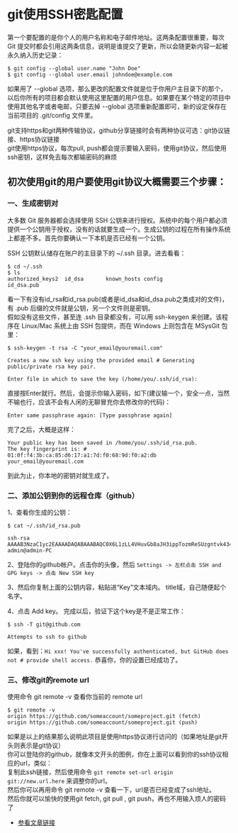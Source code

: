 # git使用SSH密匙配置

### 
第一个要配置的是你个人的用户名称和电子邮件地址。这两条配置很重要，每次 Git 提交时都会引用这两条信息，说明是谁提交了更新，所以会随更新内容一起被永久纳入历史记录：

```
$ git config --global user.name "John Doe"
$ git config --global user.email johndoe@example.com
```

如果用了 --global 选项，那么更改的配置文件就是位于你用户主目录下的那个，以后你所有的项目都会默认使用这里配置的用户信息。如果要在某个特定的项目中使用其他名字或者电邮，只要去掉 --global 选项重新配置即可，新的设定保存在当前项目的 .git/config 文件里。


git支持https和git两种传输协议，github分享链接时会有两种协议可选：git协议链接、https协议链接      
git使用https协议，每次pull, push都会提示要输入密码，使用git协议，然后使用ssh密钥，这样免去每次都输密码的麻烦      

## 初次使用git的用户要使用git协议大概需要三个步骤：
### 一、生成密钥对
大多数 Git 服务器都会选择使用 SSH 公钥来进行授权。系统中的每个用户都必须提供一个公钥用于授权，没有的话就要生成一个。生成公钥的过程在所有操作系统上都差不多。首先你要确认一下本机是否已经有一个公钥。

SSH 公钥默认储存在账户的主目录下的 ~/.ssh 目录。进去看看：     
```
$ cd ~/.ssh
$ ls
authorized_keys2  id_dsa       known_hosts config            id_dsa.pub
```
看一下有没有id_rsa和id_rsa.pub(或者是id_dsa和id_dsa.pub之类成对的文件)，有 .pub 后缀的文件就是公钥，另一个文件则是密钥。    
假如没有这些文件，甚至连 .ssh 目录都没有，可以用 ssh-keygen 来创建。该程序在 Linux/Mac 系统上由 SSH 包提供，而在 Windows 上则包含在 MSysGit 包里：     
```
$ ssh-keygen -t rsa -C "your_email@youremail.com"

Creates a new ssh key using the provided email # Generating public/private rsa key pair.

Enter file in which to save the key (/home/you/.ssh/id_rsa):
```
直接按Enter就行。然后，会提示你输入密码，如下(建议输一个，安全一点，当然不输也行，应该不会有人闲的无聊冒充你去修改你的代码)：      
```
Enter same passphrase again: [Type passphrase again]
```
完了之后，大概是这样：     
```
Your public key has been saved in /home/you/.ssh/id_rsa.pub.
The key fingerprint is: # 01:0f:f4:3b:ca:85:d6:17:a1:7d:f0:68:9d:f0:a2:db your_email@youremail.com
```
到此为止，你本地的密钥对就生成了。       

### 二、添加公钥到你的远程仓库（github）
 1、查看你生成的公钥：        
 ```
 $ cat ~/.ssh/id_rsa.pub
 
 ssh-rsa AAAAB3NzaC1yc2EAAAADAQABAAABAQC0X6L1zLL4VHuvGb8aJH3ippTozmReSUzgntvk434aJ/v7kOdJ/MTyBlWXFCR+HAo3FXRitBqxiX1nKhXpHAZsMciLq8vR3c8E7CjZN733f5AL8uEYJA+YZevY5UCvEg+umT7PHghKYaJwaCxV7sjYP7Z6V79OMCEAGDNXC26IBMdMgOluQjp6o6j2KAdtRBdCDS/QIU5THQDxJ9lBXjk1fiq9tITo/aXBvjZeD+gH/Apkh/0GbO8VQLiYYmNfqqAHHeXdltORn8N7C9lOa/UW3KM7QdXo6J0GFlBVQeTE/IGqhMS5PMln3 admin@admin-PC
 ```
 
 2、登陆你的github帐户。点击你的头像，然后 `Settings -> 左栏点击 SSH and GPG keys -> 点击 New SSH key`
 
 3、然后你复制上面的公钥内容，粘贴进“Key”文本域内。 title域，自己随便起个名字。
 
 4、点击 Add key。
完成以后，验证下这个key是不是正常工作：
```
$ ssh -T git@github.com

Attempts to ssh to github
```
如果，看到：`Hi xxx! You've successfully authenticated, but GitHub does not # provide shell access.` 恭喜你，你的设置已经成功了。


### 三、修改git的remote url
使用命令 git remote -v 查看你当前的 remote url      

  
```
$ git remote -v
origin https://github.com/someaccount/someproject.git (fetch)
origin https://github.com/someaccount/someproject.git (push)
```
如果是以上的结果那么说明此项目是使用https协议进行访问的（如果地址是git开头则表示是git协议）     
你可以登陆你的github，就像本文开头的图例，你在上面可以看到你的ssh协议相应的url，类似：       
复制此ssh链接，然后使用命令 `git remote set-url origin git://new.url.here` 来调整你的url。        
然后你可以再用命令 git remote -v 查看一下，url是否已经变成了ssh地址。       
然后你就可以愉快的使用git fetch, git pull , git push，再也不用输入烦人的密码了     

- [参看文章链接](https://www.cnblogs.com/superGG1990/p/6844952.html) 
